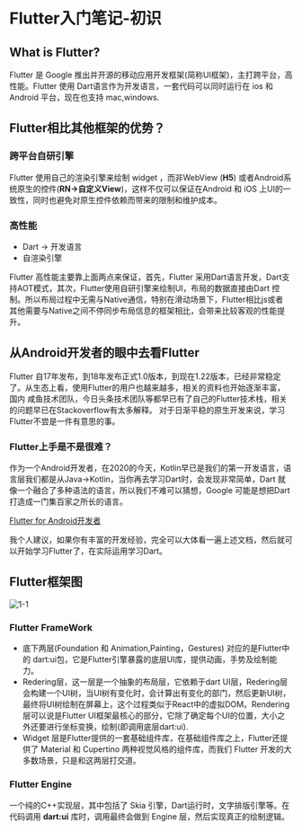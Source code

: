 # Flutter入门笔记-初识



## What is Flutter?

Flutter 是 Google 推出并开源的移动应用开发框架(简称UI框架)，主打跨平台，高性能。Flutter 使用 Dart语言作为开发语言，一套代码可以同时运行在  ios 和 Android 平台，现在也支持 mac,windows. 

## Flutter相比其他框架的优势？

### 跨平台自研引擎

Flutter 使用自己的渲染引擎来绘制 widget ，而非WebView (**H5**) 或者Android系统原生的控件(**RN->自定义View**)，这样不仅可以保证在Android 和 iOS 上UI的一致性，同时也避免对原生控件依赖而带来的限制和维护成本。

### 高性能

- Dart -> 开发语言
- 自渲染引擎

Flutter 高性能主要靠上面两点来保证，首先，Flutter 采用Dart语言开发，Dart支持AOT模式，其次，Flutter使用自研引擎来绘制UI，布局的数据直接由Dart 控制。所以布局过程中无需与Native通信，特别在滑动场景下，Flutter相比js或者 其他需要与Native之间不停同步布局信息的框架相比，会带来比较客观的性能提升。



## 从Android开发者的眼中去看Flutter

Flutter 自17年发布，到18年发布正式1.0版本，到现在1.22版本，已经非常稳定了。从生态上看，使用Flutter的用户也越来越多，相关的资料也开始逐渐丰富，国内 咸鱼技术团队，今日头条技术团队等都早已有了自己的Flutter技术栈，相关的问题早已在Stackoverflow有太多解释。 对于日渐平稳的原生开发来说，学习Flutter不尝是一件有意思的事。

### Flutter上手是不是很难？

作为一个Android开发者，在2020的今天，Kotlin早已是我们的第一开发语言，语言层我们都是从Java->Kotlin，当你再去学习Dart时，会发现非常简单，Dart 就像一个融合了多种语法的语言，所以我们不难可以猜想，Google 可能是想把Dart打造成一门集百家之所长的语言。

[Flutter for Android开发者](https://flutterchina.club/flutter-for-android/)

我个人建议，如果你有丰富的开发经验，完全可以大体看一遍上述文档，然后就可以开始学习Flutter了，在实际运用学习Dart。





## Flutter框架图

![1-1](https://tva1.sinaimg.cn/large/007S8ZIlly1gjmvgdzlekj30mn0ch0ti.jpg)



### Flutter FrameWork

- 底下两层(Foundation 和 Animation,Painting，Gestures) 对应的是Flutter中的 dart:ui包，它是Flutter引擎暴露的底层UI库，提供动画，手势及绘制能力。
- Redering层，这一层是一个抽象的布局层，它依赖于dart UI层，Redering层会构建一个UI树，当UI树有变化时，会计算出有变化的部门，然后更新UI树，最终将UI树绘制在屏幕上，这个过程类似于React中的虚拟DOM。Rendering层可以说是Flutter UI框架最核心的部分，它除了确定每个UI的位置，大小之外还要进行坐标变换，绘制(即调用底层dart:ui).
- Widget 层是Flutter提供的一套基础组件库，在基础组件库之上，Flutter还提供了 Material 和 Cupertino 两种视觉风格的组件库，而我们 Flutter 开发的大多数场景，只是和这两层打交道。

### Flutter Engine

一个纯的C++实现层，其中包括了 Skia 引擎，Dart运行时，文字排版引擎等。在代码调用 **dart:ui** 库时，调用最终会做到 Engine 层，然后实现真正的绘制逻辑。